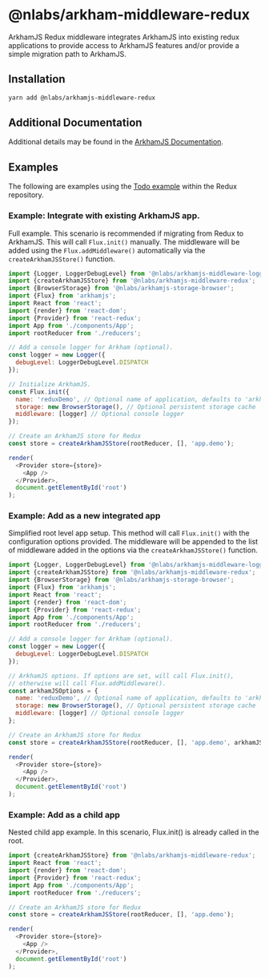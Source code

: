 # @nlabs/arkham-middleware-redux

ArkhamJS Redux middleware integrates ArkhamJS into existing redux applications to provide access to ArkhamJS features and/or provide a simple migration path to ArkhamJS.

## Installation

```bash
yarn add @nlabs/arkhamjs-middleware-redux
```

## Additional Documentation 

Additional details may be found in the [ArkhamJS Documentation](https://docs.arkhamjs.io).

## Examples

The following are examples using the [Todo example](https://github.com/reactjs/redux/tree/master/examples/todos) within the Redux repository.

### Example: Integrate with existing ArkhamJS app.

Full example. This scenario is recommended if migrating from Redux to ArkhamJS. This will call `Flux.init()` manually. The middleware will be added using the `Flux.addMiddleware()` automatically via the `createArkhamJSStore()` function.

```javascript
import {Logger, LoggerDebugLevel} from '@nlabs/arkhamjs-middleware-logger';
import {createArkhamJSStore} from '@nlabs/arkhamjs-middleware-redux';
import {BrowserStorage} from '@nlabs/arkhamjs-storage-browser';
import {Flux} from 'arkhamjs';
import React from 'react';
import {render} from 'react-dom';
import {Provider} from 'react-redux';
import App from './components/App';
import rootReducer from './reducers';

// Add a console logger for Arkham (optional).
const logger = new Logger({
  debugLevel: LoggerDebugLevel.DISPATCH
});

// Initialize ArkhamJS.
const Flux.init({
  name: 'reduxDemo', // Optional name of application, defaults to 'arkhamjs'
  storage: new BrowserStorage(), // Optional persistent storage cache
  middleware: [logger] // Optional console logger
});

// Create an ArkhamJS store for Redux
const store = createArkhamJSStore(rootReducer, [], 'app.demo');

render(
  <Provider store={store}>
    <App />
  </Provider>,
  document.getElementById('root')
);
```


### Example: Add as a new integrated app

Simplified root level app setup. This method will call `Flux.init()` with the configuration options provided. The middleware will be appended to the list of middleware added in the options via the `createArkhamJSStore()` function.

```javascript
import {Logger, LoggerDebugLevel} from '@nlabs/arkhamjs-middleware-logger';
import {createArkhamJSStore} from '@nlabs/arkhamjs-middleware-redux';
import {BrowserStorage} from '@nlabs/arkhamjs-storage-browser';
import {Flux} from 'arkhamjs';
import React from 'react';
import {render} from 'react-dom';
import {Provider} from 'react-redux';
import App from './components/App';
import rootReducer from './reducers';

// Add a console logger for Arkham (optional).
const logger = new Logger({
  debugLevel: LoggerDebugLevel.DISPATCH
});

// ArkhamJS options. If options are set, will call Flux.init(), 
// otherwise will call Flux.addMiddleware().
const arkhamJSOptions = {
  name: 'reduxDemo', // Optional name of application, defaults to 'arkhamjs'
  storage: new BrowserStorage(), // Optional persistent storage cache
  middleware: [logger] // Optional console logger
};

// Create an ArkhamJS store for Redux
const store = createArkhamJSStore(rootReducer, [], 'app.demo', arkhamJSOptions);

render(
  <Provider store={store}>
    <App />
  </Provider>,
  document.getElementById('root')
);
```


### Example: Add as a child app

Nested child app example. In this scenario, Flux.init() is already called in the root.

```javascript
import {createArkhamJSStore} from '@nlabs/arkhamjs-middleware-redux';
import React from 'react';
import {render} from 'react-dom';
import {Provider} from 'react-redux';
import App from './components/App';
import rootReducer from './reducers';

// Create an ArkhamJS store for Redux
const store = createArkhamJSStore(rootReducer, [], 'app.demo');

render(
  <Provider store={store}>
    <App />
  </Provider>,
  document.getElementById('root')
);
```